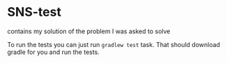 SNS-test
========

contains my solution of the problem I was asked to solve


To run the tests you can just run `gradlew test` task. That should download gradle for you and run the tests.
